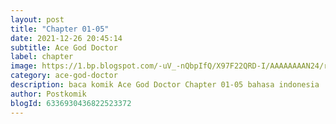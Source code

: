 ```yaml
---
layout: post 
title: "Chapter 01-05"
date: 2021-12-26 20:45:14
subtitle: Ace God Doctor
label: chapter
image: https://1.bp.blogspot.com/-uV_-nQbpIfQ/X97F22QRD-I/AAAAAAAAN24/rqwBqQCt5_kQOftYmSsPLrKJBN-nC5w7gCLcBGAsYHQ/s72-c/ace-god-doctor-026424-bOTts0Lf.jpeg
category: ace-god-doctor
description: baca komik Ace God Doctor Chapter 01-05 bahasa indonesia 
author: Postkomik
blogId: 6336930436822523372
---
```

